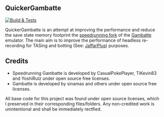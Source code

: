 QuickerGambatte
--------------

[![Build & Tests](https://github.com/SergioMartin86/quickerGambatte/actions/workflows/make.yml/badge.svg)](https://github.com/SergioMartin86/quickerGambatte/actions/workflows/make.yml)


QuickerGambatte is an attempt at improving the performance and reduce the save state memory footprint the [speedrunning fork](https://github.com/pokemon-speedrunning/gambatte-core/) of the [Gambatte](https://github.com/sinamas/gambatte) emulator. The main aim is to improve the performance of headless re-recording for TASing and botting (See: [JaffarPlus](https://github.com/SergioMartin86/jaffarPlus)) purposes. 

  
Credits
---------

- Speedrunning Gambatte is developed by CasualPokePlayer, TiKevin83 and YoshiRulz under open source free licenses. 
- Gambatte is developed by sinamas and others under open source free licenses. 

All base code for this project was found under open source licenses, which I preserved in their corresponding files/folders. Any non-credited work is unintentional and shall be immediately rectfied.

